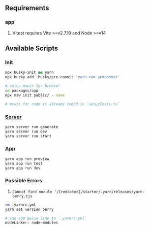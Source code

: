 ## Requirements

### app

1. Vitest requires Vite >=v2.7.10 and Node >=v14

## Available Scripts

### Init

```sh
npx husky-init && yarn
npx husky add .husky/pre-commit 'yarn run precommit'

# setup mswjs for browser
cd packages/app
npx msw init public/ --save

# mswjs for node is already coded in `setupTests.ts`
```

### [Server](./packages/server)

```sh
yarn server run generate
yarn server run dev
yarn server run start
```

### [App](./packages/app)

```sh
yarn app run preview
yarn app run test
yarn app run dev
```

### Possible Errors

1. `Cannot find module '/[redacted]/starter/.yarn/releases/yarn-berry.cjs`

```sh
rm .yarnrc.yml
yarn set version berry

# and add below line to `.yarnrc.yml`
nodeLinker: node-modules

```
